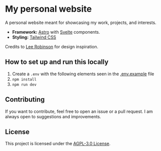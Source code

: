 # My personal website

A personal website meant for showcasing my work, projects, and interests.

- **Framework:** [Astro](https://astro.build/) with [Svelte](https://svelte.dev/) components.
- **Styling:** [Tailwind CSS](https://tailwindcss.com/)

Credits to [Lee Robinson](https://github.com/leerob/leerob.io) for design inspiration.

## How to set up and run this locally

1. Create a `.env` with the following elements seen in the [.env.example](https://github.com/banner4422/personal-website/blob/master/.env.example) file
2. `npm install`
3. `npm run dev`

## Contributing

If you want to contribute, feel free to open an issue or a pull request. I am always open to suggestions and improvements.

## License

This project is licensed under the [AGPL-3.0 License](./LICENSE).
